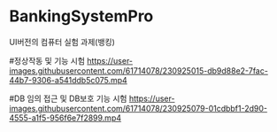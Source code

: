 # BankingSystemPro
UI버전의 컴퓨터 실험 과제(뱅킹)


#정상작동 및 기능 시험 
https://user-images.githubusercontent.com/61714078/230925015-db9d88e2-7fac-44b7-9306-a541ddb5c075.mp4

#DB 임의 접근 및 DB보호 기능 시험
https://user-images.githubusercontent.com/61714078/230925079-01cdbbf1-2d90-4555-a1f5-956f6e7f2899.mp4


